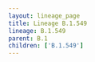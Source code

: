 ```yaml
---
layout: lineage_page
title: Lineage B.1.549
lineage: B.1.549
parent: B.1
children: ['B.1.549']
---
```

